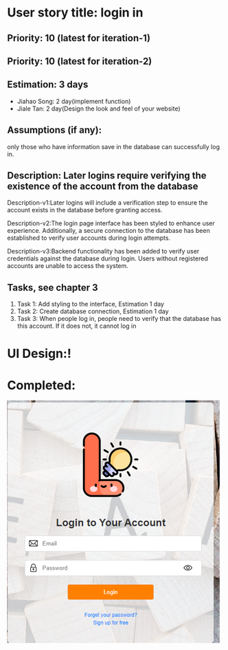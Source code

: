 # User story title: login in
## Priority: 10 (latest for iteration-1)

## Priority: 10 (latest for iteration-2)

## Estimation: 3 days
* Jiahao Song: 2 day(implement function)
* Jiale Tan: 2 day(Design the look and feel of your website)

## Assumptions (if any):
only those who have information save in the database can successfully log in.


## Description: Later logins require verifying the existence of the account from the database
Description-v1:Later logins will include a verification step to ensure the account exists in the database before granting access.

Description-v2:The login page interface has been styled to enhance user experience. Additionally, a secure connection to the database has been established to verify user accounts during login attempts.

Description-v3:Backend functionality has been added to verify user credentials against the database during login. Users without registered accounts are unable to access the system.


## Tasks, see chapter 3
1. Task 1: Add styling to the interface, Estimation 1 day
2. Task 2: Create database connection, Estimation 1 day
3. Task 3: When people log in, people need to verify that the database has this account. If it does not, it cannot log in



# UI Design:!

# Completed:
![img_6.png](img_6.png)

